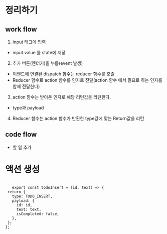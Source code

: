 # 정리하기

## work flow

1.  input 태그에 입력

- input.value 를 state에 저장

2.  추가 버튼(엔터키)을 누름(event 발생)

- 이벤드에 연결된 dispatch 함수는 reducer 함수를 호출
- Reducer 함수로 action 함수를 인자로 전달(action 함수 에서 필요로 하는 인자를 함께 전달한다)

3.  action 함수는 받아온 인자로 해당 리턴값을 리턴한다.

- type과 payload

4.  Reducer 함수는 action 함수가 반환한 type값에 맞는 Return값을 리턴

## code flow

- 할 일 추가

# 액션 생성

```const TODO_INSERT = "TODO_INSERT"; //추가

   export const todoInsert = (id, text) => {
 return {
   type: TODO_INSERT,
   payload: {
     id: id,
     text: text,
     isCompleted: false,
   },
 };
};
```
